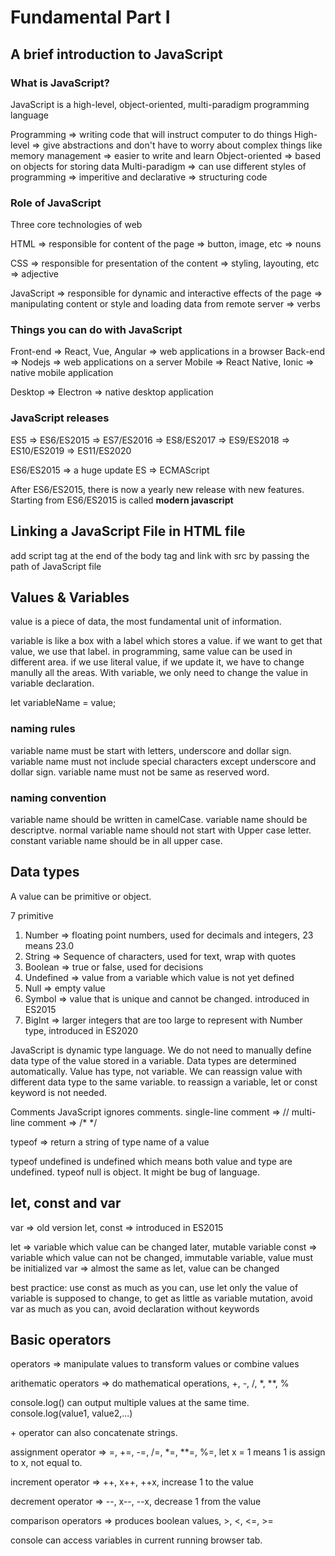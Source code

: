 # Fundamental Part I

## A brief introduction to JavaScript

### What is JavaScript?

JavaScript is a high-level, object-oriented, multi-paradigm programming language

Programming => writing code that will instruct computer to do things
High-level => give abstractions and don't have to worry about complex things like memory management
=> easier to write and learn
Object-oriented => based on objects for storing data
Multi-paradigm => can use different styles of programming
=> imperitive and declarative
=> structuring code

### Role of JavaScript

Three core technologies of web

HTML => responsible for content of the page
=> button, image, etc
=> nouns

CSS => responsible for presentation of the content
=> styling, layouting, etc
=> adjective

JavaScript => responsible for dynamic and interactive effects of the page
=> manipulating content or style and loading data from remote server
=> verbs

### Things you can do with JavaScript

Front-end => React, Vue, Angular
=> web applications in a browser
Back-end => Nodejs
=> web applications on a server
Mobile => React Native, Ionic
=> native mobile application

Desktop => Electron
=> native desktop application

### JavaScript releases

ES5 => ES6/ES2015 => ES7/ES2016 => ES8/ES2017 => ES9/ES2018 => ES10/ES2019 => ES11/ES2020

ES6/ES2015 => a huge update
ES => ECMAScript

After ES6/ES2015, there is now a yearly new release with new features. Starting from ES6/ES2015 is called **modern javascript**

## Linking a JavaScript File in HTML file

add script tag at the end of the body tag and link with src by passing the path of JavaScript file

## Values & Variables

value is a piece of data, the most fundamental unit of information.

variable is like a box with a label which stores a value. if we want to get that value, we use that label.
in programming, same value can be used in different area. if we use literal value, if we update it,
we have to change manully all the areas. With variable, we only need to change the value in variable declaration.

let variableName = value;

### naming rules

variable name must be start with letters, underscore and dollar sign.
variable name must not include special characters except underscore and dollar sign.
variable name must not be same as reserved word.

### naming convention

variable name should be written in camelCase.
variable name should be descriptve.
normal variable name should not start with Upper case letter.
constant variable name should be in all upper case.

## Data types

A value can be primitive or object.

7 primitive

1. Number => floating point numbers, used for decimals and integers, 23 means 23.0
2. String => Sequence of characters, used for text, wrap with quotes
3. Boolean => true or false, used for decisions
4. Undefined => value from a variable which value is not yet defined
5. Null => empty value 
6. Symbol => value that is unique and cannot be changed. introduced in ES2015
7. BigInt => larger integers that are too large to represent with Number type, introduced in ES2020

JavaScript is dynamic type language. We do not need to manually define data type of the value stored in a variable.
Data types are determined automatically. Value has type, not variable. We can reassign value with different data type to the same variable. to reassign a variable, let or const keyword is not needed.

Comments 
JavaScript ignores comments.
single-line comment => //
multi-line comment => /* */

typeof => return a string of type name of a value

typeof undefined is undefined which means both value and type are undefined.
typeof null is object. It might be bug of language.

## let, const and var

var => old version
let, const => introduced in ES2015

let => variable which value can be changed later, mutable variable
const => variable which value can not be changed, immutable variable, value must be initialized
var => almost the same as let, value can be changed

best practice: use const as much as you can, use let only the value of variable is supposed to change, to get as little as variable mutation, avoid var as much as you can, avoid declaration without keywords

## Basic operators

operators => manipulate values to transform values or combine values

arithematic operators => do mathematical operations, +, -, /, *, **, %
 
console.log() can output multiple values at the same time. console.log(value1, value2,...)

\+ operator can also concatenate strings.

assignment operator => =, +=, -=, /=, *=, **=, %=, let x = 1 means 1 is assign to x, not equal to.

increment operator => ++, x++, ++x, increase 1 to the value

decrement operator => --, x--, --x, decrease 1 from the value

comparison operators => produces boolean values, >, <, <=, >=

console can access variables in current running browser tab.
